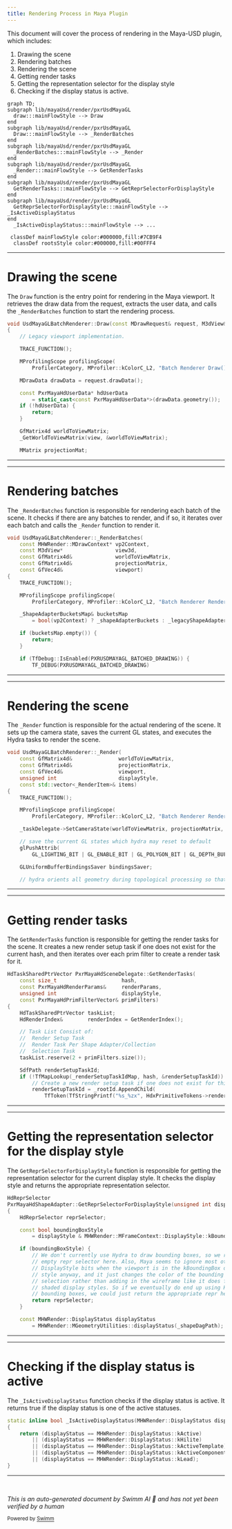 ```yaml
---
title: Rendering Process in Maya Plugin
---
```

This document will cover the process of rendering in the Maya-USD plugin, which includes:

1. Drawing the scene
2. Rendering batches
3. Rendering the scene
4. Getting render tasks
5. Getting the representation selector for the display style
6. Checking if the display status is active.

```mermaid
graph TD;
subgraph lib/mayaUsd/render/pxrUsdMayaGL
  draw:::mainFlowStyle --> Draw
end
subgraph lib/mayaUsd/render/pxrUsdMayaGL
  Draw:::mainFlowStyle --> _RenderBatches
end
subgraph lib/mayaUsd/render/pxrUsdMayaGL
  _RenderBatches:::mainFlowStyle --> _Render
end
subgraph lib/mayaUsd/render/pxrUsdMayaGL
  _Render:::mainFlowStyle --> GetRenderTasks
end
subgraph lib/mayaUsd/render/pxrUsdMayaGL
  GetRenderTasks:::mainFlowStyle --> GetReprSelectorForDisplayStyle
end
subgraph lib/mayaUsd/render/pxrUsdMayaGL
  GetReprSelectorForDisplayStyle:::mainFlowStyle --> _IsActiveDisplayStatus
end
  _IsActiveDisplayStatus:::mainFlowStyle --> ...

 classDef mainFlowStyle color:#000000,fill:#7CB9F4
  classDef rootsStyle color:#000000,fill:#00FFF4
```

<SwmSnippet path="/lib/mayaUsd/render/pxrUsdMayaGL/batchRenderer.cpp" line="521">

---

# Drawing the scene

The `Draw` function is the entry point for rendering in the Maya viewport. It retrieves the draw data from the request, extracts the user data, and calls the `_RenderBatches` function to start the rendering process.

```c++
void UsdMayaGLBatchRenderer::Draw(const MDrawRequest& request, M3dView& view)
{
    // Legacy viewport implementation.

    TRACE_FUNCTION();

    MProfilingScope profilingScope(
        ProfilerCategory, MProfiler::kColorC_L2, "Batch Renderer Draw() (Legacy Viewport)");

    MDrawData drawData = request.drawData();

    const PxrMayaHdUserData* hdUserData
        = static_cast<const PxrMayaHdUserData*>(drawData.geometry());
    if (!hdUserData) {
        return;
    }

    GfMatrix4d worldToViewMatrix;
    _GetWorldToViewMatrix(view, &worldToViewMatrix);

    MMatrix projectionMat;
```

---

</SwmSnippet>

<SwmSnippet path="/lib/mayaUsd/render/pxrUsdMayaGL/batchRenderer.cpp" line="1208">

---

# Rendering batches

The `_RenderBatches` function is responsible for rendering each batch of the scene. It checks if there are any batches to render, and if so, it iterates over each batch and calls the `_Render` function to render it.

```c++
void UsdMayaGLBatchRenderer::_RenderBatches(
    const MHWRender::MDrawContext* vp2Context,
    const M3dView*                 view3d,
    const GfMatrix4d&              worldToViewMatrix,
    const GfMatrix4d&              projectionMatrix,
    const GfVec4d&                 viewport)
{
    TRACE_FUNCTION();

    MProfilingScope profilingScope(
        ProfilerCategory, MProfiler::kColorC_L2, "Batch Renderer Rendering Batches");

    _ShapeAdapterBucketsMap& bucketsMap
        = bool(vp2Context) ? _shapeAdapterBuckets : _legacyShapeAdapterBuckets;

    if (bucketsMap.empty()) {
        return;
    }

    if (TfDebug::IsEnabled(PXRUSDMAYAGL_BATCHED_DRAWING)) {
        TF_DEBUG(PXRUSDMAYAGL_BATCHED_DRAWING)
```

---

</SwmSnippet>

<SwmSnippet path="/lib/mayaUsd/render/pxrUsdMayaGL/batchRenderer.cpp" line="1128">

---

# Rendering the scene

The `_Render` function is responsible for the actual rendering of the scene. It sets up the camera state, saves the current GL states, and executes the Hydra tasks to render the scene.

```c++
void UsdMayaGLBatchRenderer::_Render(
    const GfMatrix4d&               worldToViewMatrix,
    const GfMatrix4d&               projectionMatrix,
    const GfVec4d&                  viewport,
    unsigned int                    displayStyle,
    const std::vector<_RenderItem>& items)
{
    TRACE_FUNCTION();

    MProfilingScope profilingScope(
        ProfilerCategory, MProfiler::kColorC_L2, "Batch Renderer Rendering Batch");

    _taskDelegate->SetCameraState(worldToViewMatrix, projectionMatrix, viewport);

    // save the current GL states which hydra may reset to default
    glPushAttrib(
        GL_LIGHTING_BIT | GL_ENABLE_BIT | GL_POLYGON_BIT | GL_DEPTH_BUFFER_BIT | GL_VIEWPORT_BIT);

    GLUniformBufferBindingsSaver bindingsSaver;

    // hydra orients all geometry during topological processing so that
```

---

</SwmSnippet>

<SwmSnippet path="/lib/mayaUsd/render/pxrUsdMayaGL/sceneDelegate.cpp" line="538">

---

# Getting render tasks

The `GetRenderTasks` function is responsible for getting the render tasks for the scene. It creates a new render setup task if one does not exist for the current hash, and then iterates over each prim filter to create a render task for it.

```c++
HdTaskSharedPtrVector PxrMayaHdSceneDelegate::GetRenderTasks(
    const size_t                     hash,
    const PxrMayaHdRenderParams&     renderParams,
    unsigned int                     displayStyle,
    const PxrMayaHdPrimFilterVector& primFilters)
{
    HdTaskSharedPtrVector taskList;
    HdRenderIndex&        renderIndex = GetRenderIndex();

    // Task List Consist of:
    //  Render Setup Task
    //  Render Task Per Shape Adapter/Collection
    //  Selection Task
    taskList.reserve(2 + primFilters.size());

    SdfPath renderSetupTaskId;
    if (!TfMapLookup(_renderSetupTaskIdMap, hash, &renderSetupTaskId)) {
        // Create a new render setup task if one does not exist for this hash.
        renderSetupTaskId = _rootId.AppendChild(
            TfToken(TfStringPrintf("%s_%zx", HdxPrimitiveTokens->renderSetupTask.GetText(), hash)));

```

---

</SwmSnippet>

<SwmSnippet path="/lib/mayaUsd/render/pxrUsdMayaGL/shapeAdapter.cpp" line="195">

---

# Getting the representation selector for the display style

The `GetReprSelectorForDisplayStyle` function is responsible for getting the representation selector for the current display style. It checks the display style and returns the appropriate representation selector.

```c++
HdReprSelector
PxrMayaHdShapeAdapter::GetReprSelectorForDisplayStyle(unsigned int displayStyle) const
{
    HdReprSelector reprSelector;

    const bool boundingBoxStyle
        = displayStyle & MHWRender::MFrameContext::DisplayStyle::kBoundingBox;

    if (boundingBoxStyle) {
        // We don't currently use Hydra to draw bounding boxes, so we return an
        // empty repr selector here. Also, Maya seems to ignore most other
        // DisplayStyle bits when the viewport is in the kBoundingBox display
        // style anyway, and it just changes the color of the bounding box on
        // selection rather than adding in the wireframe like it does for
        // shaded display styles. So if we eventually do end up using Hydra for
        // bounding boxes, we could just return the appropriate repr here.
        return reprSelector;
    }

    const MHWRender::DisplayStatus displayStatus
        = MHWRender::MGeometryUtilities::displayStatus(_shapeDagPath);
```

---

</SwmSnippet>

<SwmSnippet path="/lib/mayaUsd/render/pxrUsdMayaGL/shapeAdapter.cpp" line="85">

---

# Checking if the display status is active

The `_IsActiveDisplayStatus` function checks if the display status is active. It returns true if the display status is one of the active statuses.

```c++
static inline bool _IsActiveDisplayStatus(MHWRender::DisplayStatus displayStatus)
{
    return (displayStatus == MHWRender::DisplayStatus::kActive)
        || (displayStatus == MHWRender::DisplayStatus::kHilite)
        || (displayStatus == MHWRender::DisplayStatus::kActiveTemplate)
        || (displayStatus == MHWRender::DisplayStatus::kActiveComponent)
        || (displayStatus == MHWRender::DisplayStatus::kLead);
}
```

---

</SwmSnippet>

&nbsp;

*This is an auto-generated document by Swimm AI 🌊 and has not yet been verified by a human*

<SwmMeta version="3.0.0" repo-id="Z2l0aHViJTNBJTNBbWF5YS11c2QlM0ElM0FnaWxhZG5hdm90" repo-name="maya-usd" doc-type="flows"><sup>Powered by [Swimm](/)</sup></SwmMeta>

